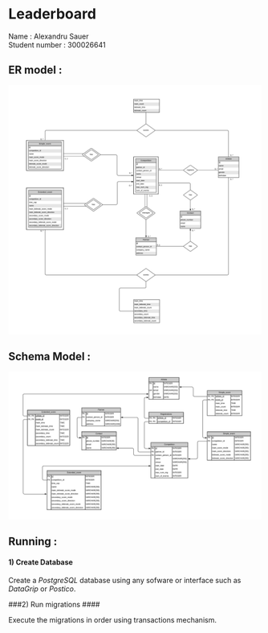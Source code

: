 

# Leaderboard

Name : Alexandru Sauer  
Student number : 300026641

## ER model :

![](ER-model.png)

## Schema Model :

![](Schema-model.png)

## Running :

#### 1) Create Database ####

Create a *PostgreSQL* database using any sofware or interface such as *DataGrip* or *Postico*.

###2) Run migrations ####

Execute the migrations in order using transactions mechanism.  




